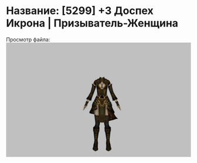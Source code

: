 # Название: [5299] +3 Доспех Икрона | Призыватель-Женщина

Просмотр файла:
![p090024.png](p090024.png)